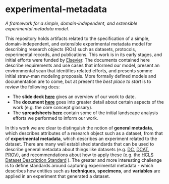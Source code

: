 # experimental-metadata
*A framework for a simple, domain-independent, and extensible experimental metadata model.*

This repository holds artifacts related to the specification of a simple, domain-independent, and extensible experimental metadata model for describing research objects (ROs) such as datasets, protocols, experimental records, and publications. This work is in its early stages, and initial efforts were funded by [Elsevier](http://www.elsevier.com/). The documents contained here describe requirements and use cases that informed our model, present an environmental scan that identifies related efforts, and presents somme initial straw-man modeling proposals.  More formally defined models and documentation are to come, but at present the *best place to start* is to review the following docs:

* The **slide deck [here](https://github.com/OHSU-Ontology-Development-Group/experimental-metadata-model/raw/master/docs/Brush_Elsevier_Webinar_2015_11_03.pdf)** gives an overview of our work to date.
* The **document [here](https://github.com/OHSU-Ontology-Development-Group/experimental-metadata-model/blob/master/docs/EMM_Summary_2015_11_03.docx?raw=true)** goes into greater detail about certain aspects of the work (e.g. the core concept glossary). 
* The **spreadsheets [here](https://github.com/OHSU-Ontology-Development-Group/experimental-metadata/blob/master/docs/Landscape%20Analysis.xlsx?raw=true)** contain some of the initial landscape analysis efforts we performed to inform our work.


In this work we are clear to distinguish the notion of **general metadata**, which describes attributes of a research object such as a dataset, from that of **experimental metadata**, which describes an experiment related to the dataset. There are many well established standards that can be used to describe general metadata about things like datasets (e.g. [DC](http://dublincore.org/), [DCAT](http://www.w3.org/TR/vocab-dcat/), [PROV](http://www.w3.org/TR/prov-o/)), and recommendations about how to apply these (e.g. the [HCLS Dataset Description Standard](http://www.w3.org/2001/sw/hcls/notes/hcls-dataset/) ). The greater and more interesting challenge is to define standards around capturing experimental metadata - which describes how entities such as **techniques**, **specimens**, and **variables** are applied in an experiment that generated a dataset. 



